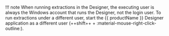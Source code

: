 
!!! note
	When running extractions in the Designer, the executing user is always the Windows account that runs the Designer, not the login user. 
	To run extractions under a different user, start the {{ productName }} Designer application as a different user (++shift++ + :material-mouse-right-click-outline:).
